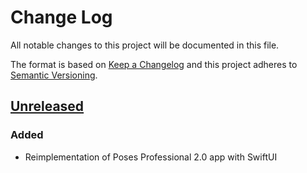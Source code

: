 # Change Log
All notable changes to this project will be documented in this file.

The format is based on [Keep a Changelog](http://keepachangelog.com/)
and this project adheres to [Semantic Versioning](http://semver.org/).

## [Unreleased]

### Added
- Reimplementation of Poses Professional 2.0 app with SwiftUI

[Unreleased]: https://github.com/alexcurylo/mtp/compare/master...HEAD
